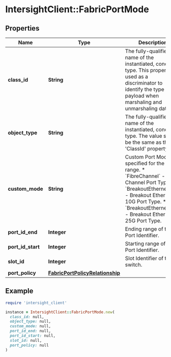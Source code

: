 # IntersightClient::FabricPortMode

## Properties

| Name | Type | Description | Notes |
| ---- | ---- | ----------- | ----- |
| **class_id** | **String** | The fully-qualified name of the instantiated, concrete type. This property is used as a discriminator to identify the type of the payload when marshaling and unmarshaling data. | [default to &#39;fabric.PortMode&#39;] |
| **object_type** | **String** | The fully-qualified name of the instantiated, concrete type. The value should be the same as the &#39;ClassId&#39; property. | [default to &#39;fabric.PortMode&#39;] |
| **custom_mode** | **String** | Custom Port Mode specified for the port range. * &#x60;FibreChannel&#x60; - Fibre Channel Port Types. * &#x60;BreakoutEthernet10G&#x60; - Breakout Ethernet 10G Port Type. * &#x60;BreakoutEthernet25G&#x60; - Breakout Ethernet 25G Port Type. | [optional][default to &#39;FibreChannel&#39;] |
| **port_id_end** | **Integer** | Ending range of the Port Identifier. | [optional] |
| **port_id_start** | **Integer** | Starting range of the Port Identifier. | [optional] |
| **slot_id** | **Integer** | Slot Identifier of the switch. | [optional] |
| **port_policy** | [**FabricPortPolicyRelationship**](FabricPortPolicyRelationship.md) |  | [optional] |

## Example

```ruby
require 'intersight_client'

instance = IntersightClient::FabricPortMode.new(
  class_id: null,
  object_type: null,
  custom_mode: null,
  port_id_end: null,
  port_id_start: null,
  slot_id: null,
  port_policy: null
)
```

